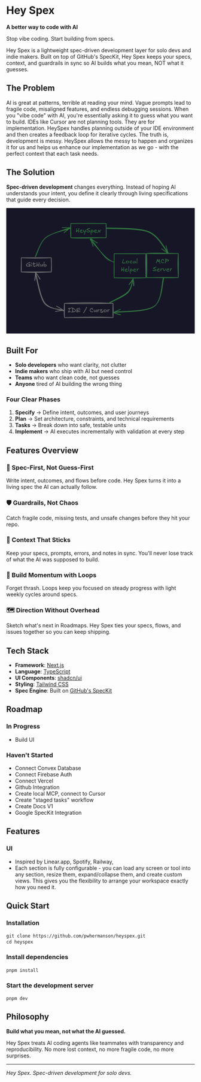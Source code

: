 # Hey Spex

**A better way to code with AI**

Stop vibe coding. Start building from specs.

Hey Spex is a lightweight spec-driven development layer for solo devs and indie makers. Built on top of GitHub's SpecKit, Hey Spex keeps your specs, context, and guardrails in sync so AI builds what you mean, NOT what it guesses.

## The Problem

AI is great at patterns, terrible at reading your mind. Vague prompts lead to fragile code, misaligned features, and endless debugging sessions. When you "vibe code" with AI, you're essentially asking it to guess what you want to build. IDEs like Cursor are not planning tools. They are for implementation. HeySpex handles planning outside of your IDE environment and then creates a feedback loop for iterative cycles. The truth is, development is messy. HeySpex allows the messy to happen and organizes it for us and helps us enhance our implementation as we go - with the perfect context that each task needs.

## The Solution

**Spec-driven development** changes everything. Instead of hoping AI understands your intent, you define it clearly through living specifications that guide every decision.

![HeySpex Flowchart](/media/heyspex-flowchart.png)


## Built For

- **Solo developers** who want clarity, not clutter
- **Indie makers** who ship with AI but need control
- **Teams** who want clean code, not guesses
- **Anyone** tired of AI building the wrong thing
  
### Four Clear Phases

1. **Specify** → Define intent, outcomes, and user journeys
2. **Plan** → Set architecture, constraints, and technical requirements  
3. **Tasks** → Break down into safe, testable units
4. **Implement** → AI executes incrementally with validation at every step

## Features Overview

### 🎯 Spec-First, Not Guess-First
Write intent, outcomes, and flows before code. Hey Spex turns it into a living spec the AI can actually follow.

### 🛡️ Guardrails, Not Chaos
Catch fragile code, missing tests, and unsafe changes before they hit your repo.

### 🧠 Context That Sticks
Keep your specs, prompts, errors, and notes in sync. You'll never lose track of what the AI was supposed to build.

### 🔄 Build Momentum with Loops
Forget thrash. Loops keep you focused on steady progress with light weekly cycles around specs.

### 🗺️ Direction Without Overhead
Sketch what's next in Roadmaps. Hey Spex ties your specs, flows, and issues together so you can keep shipping.

## Tech Stack

- **Framework**: [Next.js](https://nextjs.org/)
- **Language**: [TypeScript](https://www.typescriptlang.org/)
- **UI Components**: [shadcn/ui](https://ui.shadcn.com/)
- **Styling**: [Tailwind CSS](https://tailwindcss.com/)
- **Spec Engine**: Built on [GitHub's SpecKit](https://github.com/github/speckit)

## Roadmap

### In Progress

- Build UI

### Haven't Started
- Connect Convex Database
- Connect Firebase Auth
- Connect Vercel
- Github Integration
- Create local MCP, connect to Cursor
- Create "staged tasks" workflow
- Create Docs V1
- Google SpecKit Integration

## Features

### UI

- Inspired by Linear.app, Spotify, Railway,
- Each section is fully configurable - you can load any screen or tool into any section, resize them, expand/collapse them, and create custom views. This gives you the flexibility to arrange your workspace exactly how you need it.


## Quick Start

### Installation

```shell
git clone https://github.com/pwhermanson/heyspex.git
cd heyspex
```

### Install dependencies

```shell
pnpm install
```

### Start the development server

```shell
pnpm dev
```

## Philosophy

**Build what you mean, not what the AI guessed.**

Hey Spex treats AI coding agents like teammates with transparency and reproducibility. No more lost context, no more fragile code, no more surprises.

---

*Hey Spex. Spec-driven development for solo devs.*
